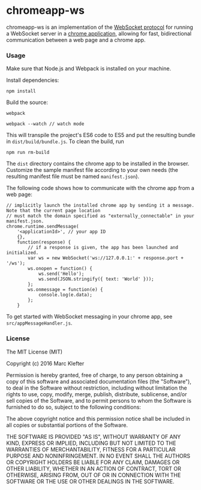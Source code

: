 # chromeapp-ws

chromeapp-ws is an implementation of the [WebSocket protocol](https://tools.ietf.org/html/rfc6455) for running a 
WebSocket server in a [chrome application](https://developer.chrome.com/apps), allowing for fast, bidirectional 
communication between a web page and a chrome app. 

### Usage

Make sure that Node.js and Webpack is installed on your machine.

Install dependencies:

    npm install 
    
Build the source:

    webpack
    
    webpack --watch // watch mode
    
This will transpile the project's ES6 code to ES5 and put the resulting bundle in `dist/build/bundle.js`. 
To clean the build, run 

    npm run rm-build

The `dist` directory contains the chrome app to be installed in the browser. Customize the sample manifest file
according to your own needs (the resulting manifest file must be named `manifest.json`).

The following code shows how to communicate with the chrome app from a web page:

    // implicitly launch the installed chrome app by sending it a message. Note that the current page location
    // must match the domain specified as "externally_connectable" in your manifest.json.
    chrome.runtime.sendMessage(
        '<applicationId>', // your app ID
        {},
        function(response) {
            // if a response is given, the app has been launched and initialized.
            var ws = new WebSocket('ws://127.0.0.1:' + response.port + '/ws');
            ws.onopen = function() {
                ws.send('Hello');
                ws.send(JSON.stringify({ text: 'World' }));
            };
            ws.onmessage = function(e) {
                console.log(e.data);
            };
        }

To get started with WebSocket messaging in your chrome app, see `src/appMessageHandler.js`.

### License

The MIT License (MIT)

Copyright (c) 2016 Marc Klefter

Permission is hereby granted, free of charge, to any person obtaining a copy
of this software and associated documentation files (the "Software"), to deal
in the Software without restriction, including without limitation the rights
to use, copy, modify, merge, publish, distribute, sublicense, and/or sell
copies of the Software, and to permit persons to whom the Software is
furnished to do so, subject to the following conditions:

The above copyright notice and this permission notice shall be included in all
copies or substantial portions of the Software.

THE SOFTWARE IS PROVIDED "AS IS", WITHOUT WARRANTY OF ANY KIND, EXPRESS OR
IMPLIED, INCLUDING BUT NOT LIMITED TO THE WARRANTIES OF MERCHANTABILITY,
FITNESS FOR A PARTICULAR PURPOSE AND NONINFRINGEMENT. IN NO EVENT SHALL THE
AUTHORS OR COPYRIGHT HOLDERS BE LIABLE FOR ANY CLAIM, DAMAGES OR OTHER
LIABILITY, WHETHER IN AN ACTION OF CONTRACT, TORT OR OTHERWISE, ARISING FROM,
OUT OF OR IN CONNECTION WITH THE SOFTWARE OR THE USE OR OTHER DEALINGS IN THE
SOFTWARE.